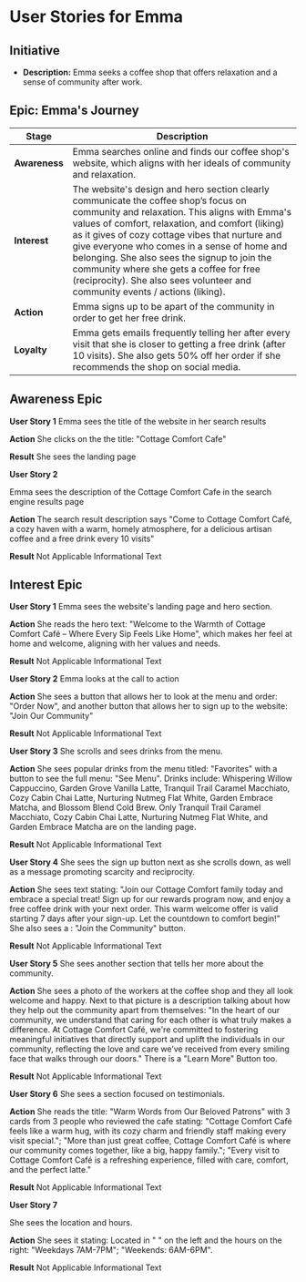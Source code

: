 # User Stories for Emma

## Initiative
- **Description:** Emma seeks a coffee shop that offers relaxation and a sense of community after work.

## Epic: Emma's Journey
| Stage | Description |
|-------|-------------|
| **Awareness** | Emma searches online and finds our coffee shop's website, which aligns with her ideals of community and relaxation. |
| **Interest** | The website's design and hero section clearly communicate the coffee shop’s focus on community and relaxation. This aligns with Emma's values of comfort, relaxation, and comfort (liking) as it gives of cozy cottage vibes that nurture and give everyone who comes in a sense of home and belonging. She also sees the signup to join the community where she gets a coffee for free (reciprocity). She also sees volunteer and community events / actions (liking).  |
| **Action** | Emma signs up to be apart of the community in order to get her free drink.  |
| **Loyalty** | Emma  gets emails frequently telling her after every visit that she is closer to getting a free drink (after 10 visits). She also gets 50% off her order if she recommends the shop on social media.  |

## Awareness Epic

**User Story 1**
Emma sees the title of the website in her search results 

**Action**
She clicks on the the title: "Cottage Comfort Cafe" 

**Result**
She sees the landing page

**User Story 2**

Emma sees the description of the Cottage Comfort Cafe in the search engine results page

**Action**
The search result description says "Come to Cottage Comfort Café, a cozy haven with a warm, homely atmosphere, for a delicious artisan coffee and a free drink every 10 visits"

**Result** 
Not Applicable Informational Text

## Interest Epic

**User Story 1**
Emma sees the website's landing page and  hero section.

**Action**
She reads the hero text: "Welcome to the Warmth of Cottage Comfort Café – Where Every Sip Feels Like Home", which makes her feel at home and welcome, aligning with her values and needs.

**Result**
Not Applicable Informational Text

**User Story 2**
Emma looks at the call to action

**Action**
She sees a button that allows her to look at the menu and order: "Order Now", and another button that allows her to sign up to the website: "Join Our Community"

**Result**
Not Applicable Informational Text

**User Story 3**
She scrolls and sees drinks from the menu.

**Action**
She sees popular drinks from the menu titled: "Favorites" with a button to see the full menu: "See Menu". Drinks include: 
Whispering Willow Cappuccino, Garden Grove Vanilla Latte, Tranquil Trail Caramel Macchiato, Cozy Cabin Chai Latte, Nurturing Nutmeg Flat White, Garden Embrace Matcha, and Blossom Blend Cold Brew. Only Tranquil Trail Caramel Macchiato, Cozy Cabin Chai Latte, Nurturing Nutmeg Flat White, and Garden Embrace Matcha are on the landing page.

**Result**
Not Applicable Informational Text

**User Story 4**
She sees the sign up button next as she scrolls down, as well as a message promoting scarcity and reciprocity. 

**Action**
She sees text stating: "Join our Cottage Comfort family today and embrace a special treat! Sign up for our rewards program now, and enjoy a free coffee drink with your next order. This warm welcome offer is valid starting 7 days after your sign-up. Let the countdown to comfort begin!" She also sees a : "Join the Community" button. 

**Result**
Not Applicable Informational Text

**User Story 5**
She sees another section that tells her more about the community. 

**Action**
She sees a photo of the workers at the coffee shop and they all look welcome and happy. Next to that picture is a description talking about how they help out the community apart from themselves: "In the heart of our community, we understand that caring for each other is what truly makes a difference. At Cottage Comfort Café, we're committed to fostering meaningful initiatives that directly support and uplift the individuals in our community, reflecting the love and care we’ve received from every smiling face that walks through our doors." There is a "Learn More" Button too. 

**Result**
Not Applicable Informational Text

**User Story 6**
She sees a section focused on testimonials. 

**Action**
She reads the title: "Warm Words from Our Beloved Patrons" with 3 cards from 3 people who reviewed the cafe stating: "Cottage Comfort Café feels like a warm hug, with its cozy charm and friendly staff making every visit special."; "More than just great coffee, Cottage Comfort Café is where our community comes together, like a big, happy family."; "Every visit to Cottage Comfort Café is a refreshing experience, filled with care, comfort, and the perfect latte."

**Result**
Not Applicable Informational Text

**User Story 7**

She sees the location and hours. 

**Action**
She sees it stating: Located in "  " on the left and the hours on the right: "Weekdays 7AM-7PM"; "Weekends: 6AM-6PM".

**Result**
Not Applicable Informational Text




